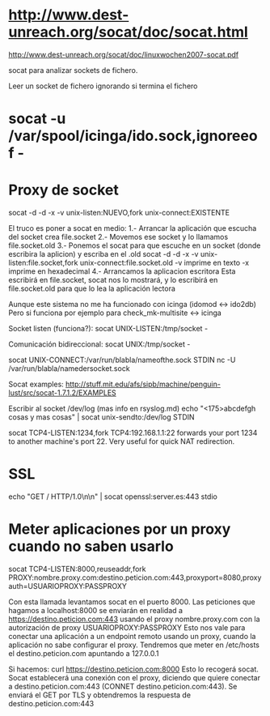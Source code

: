 # http://www.dest-unreach.org/socat/doc/socat.html
http://www.dest-unreach.org/socat/doc/linuxwochen2007-socat.pdf

socat para analizar sockets de fichero.

Leer un socket de fichero ignorando si termina el fichero
# socat -u /var/spool/icinga/ido.sock,ignoreeof -

# Proxy de socket
socat -d -d -x -v unix-listen:NUEVO,fork unix-connect:EXISTENTE

El truco es poner a socat en medio:
1.- Arrancar la aplicación que escucha del socket
	crea file.socket
2.- Movemos ese socket y lo llamamos file.socket.old
3.- Ponemos el socat para que escuche en un socket (donde escribira la aplicion) y escriba en el .old
	socat -d -d -x -v unix-listen:file.socket,fork unix-connect:file.socket.old
     -v imprime en texto
     -x imprime en hexadecimal
4.- Arrancamos la aplicacion escritora
	Esta escribirá en file.socket, socat nos lo mostrará, y lo escribirá en file.socket.old para que lo lea la aplicación lectora


Aunque este sistema no me ha funcionado con icinga (idomod <-> ido2db)
Pero si funciona por ejemplo para check_mk-multisite <-> icinga


Socket listen (funciona?):
socat UNIX-LISTEN:/tmp/socket -

Comunicación bidireccional:
socat UNIX:/tmp/socket -

socat UNIX-CONNECT:/var/run/blabla/nameofthe.sock STDIN
nc -U /var/run/blabla/namedersocket.sock

Socat examples:
http://stuff.mit.edu/afs/sipb/machine/penguin-lust/src/socat-1.7.1.2/EXAMPLES

Escribir al socket /dev/log (mas info en rsyslog.md)
echo "<175>abcdefgh cosas y mas cosas" | socat unix-sendto:/dev/log STDIN


socat TCP4-LISTEN:1234,fork TCP4:192.168.1.1:22
forwards your port 1234 to another machine's port 22. Very useful for quick NAT redirection.


# SSL
echo "GET / HTTP/1.0\n\n" | socat openssl:server.es:443 stdio


# Meter aplicaciones por un proxy cuando no saben usarlo
socat TCP4-LISTEN:8000,reuseaddr,fork PROXY:nombre.proxy.com:destino.peticion.com:443,proxyport=8080,proxyauth=USUARIOPROXY:PASSPROXY

Con esta llamada levantamos socat en el puerto 8000.
Las peticiones que hagamos a localhost:8000 se enviarán en realidad a https://destino.peticion.com:443 usando el proxy nombre.proxy.com con la autorización de proxy USUARIOPROXY:PASSPROXY
Esto nos vale para conectar una aplicación a un endpoint remoto usando un proxy, cuando la aplicación no sabe configurar el proxy.
Tendremos que meter en /etc/hosts el destino.peticion.com apuntando a 127.0.0.1

Si hacemos:
curl https://destino.peticion.com:8000
Esto lo recogerá socat.
Socat establecerá una conexión con el proxy, diciendo que quiere conectar a destino.peticion.com:443 (CONNET destino.peticion.com:443).
Se enviará el GET por TLS y obtendremos la respuesta de destino.peticion.com:443
